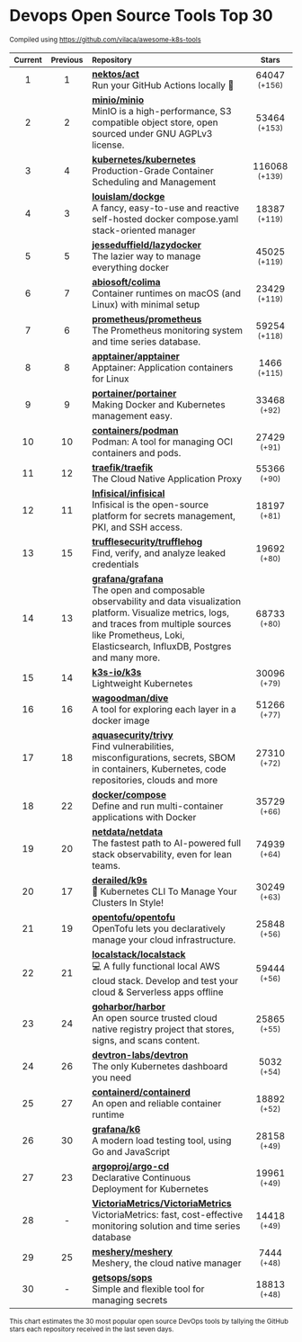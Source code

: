 # Devops Open Source Tools Top 30
<sup>Compiled using https://github.com/vilaca/awesome-k8s-tools</sup>
<div align="center">

|<sub>Current</sub>|<sub>Previous</sub>|<sub>Repository</sub>|<sub>Stars</sub>|
|:---:|:---:|:---|:---:|
|1|1|[**nektos/act**](https://github.com/nektos/act)<br/>Run your GitHub Actions locally 🚀|64047 <sup>(+156)</sup>|
|2|2|[**minio/minio**](https://github.com/minio/minio)<br/>MinIO is a high-performance, S3 compatible object store, open sourced under GNU AGPLv3 license.|53464 <sup>(+153)</sup>|
|3|4|[**kubernetes/kubernetes**](https://github.com/kubernetes/kubernetes)<br/>Production-Grade Container Scheduling and Management|116068 <sup>(+139)</sup>|
|4|3|[**louislam/dockge**](https://github.com/louislam/dockge)<br/>A fancy, easy-to-use and reactive self-hosted docker compose.yaml stack-oriented manager|18387 <sup>(+119)</sup>|
|5|5|[**jesseduffield/lazydocker**](https://github.com/jesseduffield/lazydocker)<br/>The lazier way to manage everything docker|45025 <sup>(+119)</sup>|
|6|7|[**abiosoft/colima**](https://github.com/abiosoft/colima)<br/>Container runtimes on macOS (and Linux) with minimal setup|23429 <sup>(+119)</sup>|
|7|6|[**prometheus/prometheus**](https://github.com/prometheus/prometheus)<br/>The Prometheus monitoring system and time series database.|59254 <sup>(+118)</sup>|
|8|8|[**apptainer/apptainer**](https://github.com/apptainer/apptainer)<br/>Apptainer: Application containers for Linux|1466 <sup>(+115)</sup>|
|9|9|[**portainer/portainer**](https://github.com/portainer/portainer)<br/>Making Docker and Kubernetes management easy.|33468 <sup>(+92)</sup>|
|10|10|[**containers/podman**](https://github.com/containers/podman)<br/>Podman: A tool for managing OCI containers and pods.|27429 <sup>(+91)</sup>|
|11|12|[**traefik/traefik**](https://github.com/traefik/traefik)<br/>The Cloud Native Application Proxy|55366 <sup>(+90)</sup>|
|12|11|[**Infisical/infisical**](https://github.com/Infisical/infisical)<br/>Infisical is the open-source platform for secrets management, PKI, and SSH access.|18197 <sup>(+81)</sup>|
|13|15|[**trufflesecurity/trufflehog**](https://github.com/trufflesecurity/trufflehog)<br/>Find, verify, and analyze leaked credentials|19692 <sup>(+80)</sup>|
|14|13|[**grafana/grafana**](https://github.com/grafana/grafana)<br/>The open and composable observability and data visualization platform. Visualize metrics, logs, and traces from multiple sources like Prometheus, Loki, Elasticsearch, InfluxDB, Postgres and many more. |68733 <sup>(+80)</sup>|
|15|14|[**k3s-io/k3s**](https://github.com/k3s-io/k3s)<br/>Lightweight Kubernetes|30096 <sup>(+79)</sup>|
|16|16|[**wagoodman/dive**](https://github.com/wagoodman/dive)<br/>A tool for exploring each layer in a docker image|51266 <sup>(+77)</sup>|
|17|18|[**aquasecurity/trivy**](https://github.com/aquasecurity/trivy)<br/>Find vulnerabilities, misconfigurations, secrets, SBOM in containers, Kubernetes, code repositories, clouds and more|27310 <sup>(+72)</sup>|
|18|22|[**docker/compose**](https://github.com/docker/compose)<br/>Define and run multi-container applications with Docker|35729 <sup>(+66)</sup>|
|19|20|[**netdata/netdata**](https://github.com/netdata/netdata)<br/>The fastest path to AI-powered full stack observability, even for lean teams.|74939 <sup>(+64)</sup>|
|20|17|[**derailed/k9s**](https://github.com/derailed/k9s)<br/>🐶 Kubernetes CLI To Manage Your Clusters In Style!|30249 <sup>(+63)</sup>|
|21|19|[**opentofu/opentofu**](https://github.com/opentofu/opentofu)<br/>OpenTofu lets you declaratively manage your cloud infrastructure.|25848 <sup>(+56)</sup>|
|22|21|[**localstack/localstack**](https://github.com/localstack/localstack)<br/>💻 A fully functional local AWS cloud stack. Develop and test your cloud & Serverless apps offline|59444 <sup>(+56)</sup>|
|23|24|[**goharbor/harbor**](https://github.com/goharbor/harbor)<br/>An open source trusted cloud native registry project that stores, signs, and scans content.|25865 <sup>(+55)</sup>|
|24|26|[**devtron-labs/devtron**](https://github.com/devtron-labs/devtron)<br/>The only Kubernetes dashboard you need|5032 <sup>(+54)</sup>|
|25|27|[**containerd/containerd**](https://github.com/containerd/containerd)<br/>An open and reliable container runtime|18892 <sup>(+52)</sup>|
|26|30|[**grafana/k6**](https://github.com/grafana/k6)<br/>A modern load testing tool, using Go and JavaScript|28158 <sup>(+49)</sup>|
|27|23|[**argoproj/argo-cd**](https://github.com/argoproj/argo-cd)<br/>Declarative Continuous Deployment for Kubernetes|19961 <sup>(+49)</sup>|
|28|-|[**VictoriaMetrics/VictoriaMetrics**](https://github.com/VictoriaMetrics/VictoriaMetrics)<br/>VictoriaMetrics: fast, cost-effective monitoring solution and time series database|14418 <sup>(+49)</sup>|
|29|25|[**meshery/meshery**](https://github.com/meshery/meshery)<br/>Meshery, the cloud native manager|7444 <sup>(+48)</sup>|
|30|-|[**getsops/sops**](https://github.com/getsops/sops)<br/>Simple and flexible tool for managing secrets|18813 <sup>(+48)</sup>|


</div>

<sub>This chart estimates the 30 most popular open source DevOps tools by tallying the GitHub stars each repository received in the last seven days.</sub>
